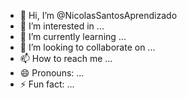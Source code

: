 - 👋 Hi, I’m @NicolasSantosAprendizado
- 👀 I’m interested in ...
- 🌱 I’m currently learning ...
- 💞️ I’m looking to collaborate on ...
- 📫 How to reach me ...
- 😄 Pronouns: ...
- ⚡ Fun fact: ...

<!---
NicolasSantosAprendizado/NicolasSantosAprendizado is a ✨ special ✨ repository because its `README.md` (this file) appears on your GitHub profile.
You can click the Preview link to take a look at your changes.
--->
